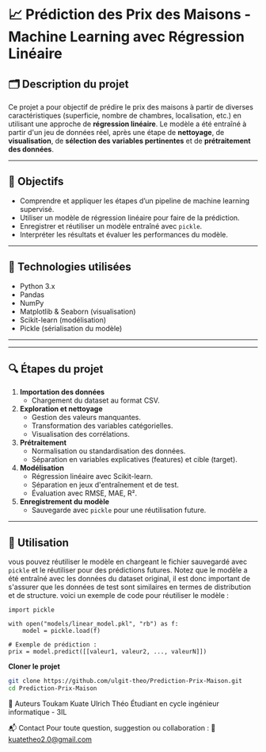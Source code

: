 # 📈 Prédiction des Prix des Maisons - Machine Learning avec Régression Linéaire

## 🗂️ Description du projet

Ce projet a pour objectif de prédire le prix des maisons à partir de diverses caractéristiques (superficie, nombre de chambres, localisation, etc.) en utilisant une approche de **régression linéaire**. Le modèle a été entraîné à partir d'un jeu de données réel, après une étape de **nettoyage**, de **visualisation**, de **sélection des variables pertinentes** et de **prétraitement des données**.

---

## 🧠 Objectifs

- Comprendre et appliquer les étapes d’un pipeline de machine learning supervisé.
- Utiliser un modèle de régression linéaire pour faire de la prédiction.
- Enregistrer et réutiliser un modèle entraîné avec `pickle`.
- Interpréter les résultats et évaluer les performances du modèle.

---

## 🔧 Technologies utilisées

- Python 3.x  
- Pandas  
- NumPy  
- Matplotlib & Seaborn (visualisation)  
- Scikit-learn (modélisation)  
- Pickle (sérialisation du modèle)

---


---

## 🔍 Étapes du projet

1. **Importation des données**
   - Chargement du dataset au format CSV.
2. **Exploration et nettoyage**
   - Gestion des valeurs manquantes.
   - Transformation des variables catégorielles.
   - Visualisation des corrélations.
3. **Prétraitement**
   - Normalisation ou standardisation des données.
   - Séparation en variables explicatives (features) et cible (target).
4. **Modélisation**
   - Régression linéaire avec Scikit-learn.
   - Séparation en jeux d'entraînement et de test.
   - Évaluation avec RMSE, MAE, R².
5. **Enregistrement du modèle**
   - Sauvegarde avec `pickle` pour une réutilisation future.

---


## 🚀 Utilisation

vous pouvez réutiliser le modèle en chargeant le fichier sauvegardé avec `pickle` et le réutiliser pour des prédictions futures. Notez que le modèle a été entraîné avec les données du dataset original, il est donc important de s'assurer que les données de test sont similaires en termes de distribution et de structure. voici un exemple de code pour réutiliser le modèle : 
```
import pickle

with open("models/linear_model.pkl", "rb") as f:
    model = pickle.load(f)

# Exemple de prédiction :
prix = model.predict([[valeur1, valeur2, ..., valeurN]])
```

**Cloner le projet**  
```bash
git clone https://github.com/ulgit-theo/Prediction-Prix-Maison.git
cd Prediction-Prix-Maison
```


📌 Auteurs
Toukam Kuate Ulrich Théo
Étudiant en cycle ingénieur informatique - 3IL

📬 Contact
Pour toute question, suggestion ou collaboration :
📧 kuatetheo2.0@gmail.com





